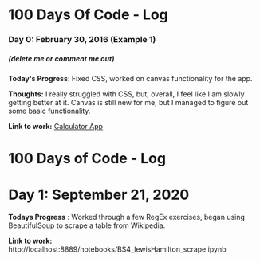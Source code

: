 # 100 Days Of Code - Log

### Day 0: February 30, 2016 (Example 1)
##### (delete me or comment me out)

**Today's Progress**: Fixed CSS, worked on canvas functionality for the app.

**Thoughts:** I really struggled with CSS, but, overall, I feel like I am slowly getting better at it. Canvas is still new for me, but I managed to figure out some basic functionality.

**Link to work:** [Calculator App](http://www.example.com)





# 100 Days of Code - Log

# Day 1: September 21, 2020

**Todays Progress** : Worked through a few RegEx exercises, began using BeautifulSoup to scrape a table from Wikipedia.

**Link to work:** http://localhost:8889/notebooks/BS4_lewisHamilton_scrape.ipynb
